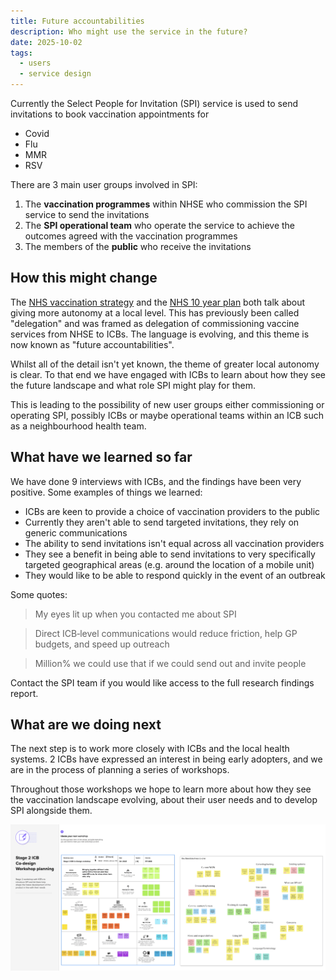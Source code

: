 ```yaml
---
title: Future accountabilities
description: Who might use the service in the future?
date: 2025-10-02
tags:
  - users
  - service design
---
```


Currently the Select People for Invitation (SPI) service is used to send invitations to book vaccination appointments for 

- Covid
- Flu
- MMR
- RSV

There are 3 main user groups involved in SPI:

1. The **vaccination programmes** within NHSE who commission the SPI service to send the invitations
2. The **SPI operational team** who operate the service to achieve the outcomes agreed with the vaccination programmes
3. The members of the **public** who receive the invitations

## How this might change

The [NHS vaccination strategy](https://www.england.nhs.uk/long-read/nhs-vaccination-strategy/) and the [NHS 10 year plan](https://www.gov.uk/government/publications/10-year-health-plan-for-england-fit-for-the-future) both talk about giving more autonomy at a local level. This has previously been called "delegation" and was framed as delegation of commissioning vaccine services from NHSE to ICBs. The language is evolving, and this theme is now known as "future accountabilities".

Whilst all of the detail isn't yet known, the theme of greater local autonomy is clear. To that end we have engaged with ICBs to learn about how they see the future landscape and what role SPI might play for them.

This is leading to the possibility of new user groups either commissioning or operating SPI, possibly ICBs or maybe operational teams within an ICB such as a neighbourhood health team. 

## What have we learned so far

We have done 9 interviews with ICBs, and the findings have been very positive. Some examples of things we learned:

- ICBs are keen to provide a choice of vaccination providers to the public
- Currently they aren't able to send targeted invitations, they rely on generic communications
- The ability to send invitations isn't equal across all vaccination providers 
- They see a benefit in being able to send invitations to very specifically targeted geographical areas (e.g. around the location of a mobile unit)
- They would like to be able to respond quickly in the event of an outbreak

Some quotes:

> My eyes lit up when you contacted me about SPI

> Direct ICB‑level communications would reduce friction, help GP budgets, and speed up outreach

> Million% we could use that if we could send out and invite people

Contact the SPI team if you would like access to the full research findings report.

## What are we doing next

The next step is to work more closely with ICBs and the local health systems. 2 ICBs have expressed an interest in being early adopters, and we are in the process of planning a series of workshops. 

Throughout those workshops we hope to learn more about how they see the vaccination landscape evolving, about their user needs and to develop SPI alongside them. 


[![zoomed out view of a Mural planning board](workshop-plan1.png)](workshop-plan1.png)




